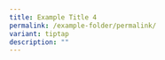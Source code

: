 ```yaml
---
title: Example Title 4
permalink: /example-folder/permalink/
variant: tiptap
description: ""
---
```

